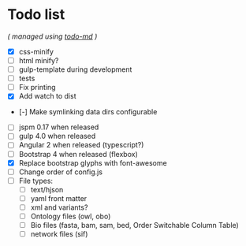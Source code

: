 # Todo list

_\( managed using [todo-md](https://github.com/Hypercubed/todo-md) \)_

- [x] css-minify
- [ ] html minify?
- [ ] gulp-template during development
- [ ] tests
- [ ] Fix printing
- [x] Add watch to dist
- [-] Make symlinking data dirs configurable
- [ ] jspm 0.17 when released
- [ ] gulp 4.0 when released
- [ ] Angular 2 when released (typescript?)
- [ ] Bootstrap 4 when released (flexbox)
- [x] Replace bootstrap glyphs with font-awesome
- [ ] Change order of config.js
- [ ] File types:
  - [ ] text/hjson
  - [ ] yaml front matter
  - [ ] xml and variants?
  - [ ] Ontology files (owl, obo)
  - [ ] Bio files (fasta, bam, sam, bed, Order Switchable Column Table)
  - [ ] network files (sif)
